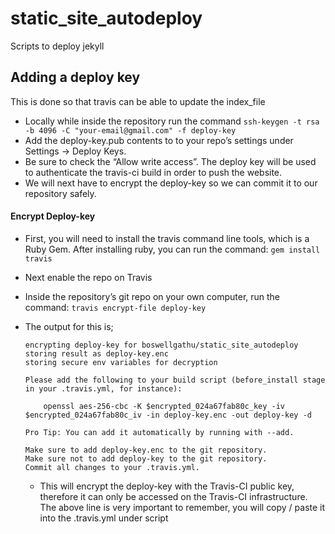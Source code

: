 # static_site_autodeploy
Scripts to deploy jekyll

## Adding a deploy key
This is done so that travis can be able to update the index_file
 - Locally while inside the repository run the command
   `ssh-keygen -t rsa -b 4096 -C "your-email@gmail.com" -f deploy-key`
 - Add the deploy-key.pub contents to to your repo’s settings under Settings -> Deploy Keys.
 - Be sure to check the “Allow write access”. The deploy key will be used to authenticate the travis-ci build in order to push the website.
 - We will next have to encrypt the deploy-key so we can commit it to our repository safely.

#### Encrypt Deploy-key
 - First, you will need to install the travis command line tools, which is a Ruby Gem. After installing ruby, you can run the command: `gem install travis`
 - Next enable the repo on Travis
 - Inside the repository’s git repo on your own computer, run the command: `travis encrypt-file deploy-key`
 - The output for this is;
    ```
    encrypting deploy-key for boswellgathu/static_site_autodeploy
    storing result as deploy-key.enc
    storing secure env variables for decryption

    Please add the following to your build script (before_install stage in your .travis.yml, for instance):

        openssl aes-256-cbc -K $encrypted_024a67fab80c_key -iv $encrypted_024a67fab80c_iv -in deploy-key.enc -out deploy-key -d

    Pro Tip: You can add it automatically by running with --add.

    Make sure to add deploy-key.enc to the git repository.
    Make sure not to add deploy-key to the git repository.
    Commit all changes to your .travis.yml.
    ```

    - This will encrypt the deploy-key with the Travis-CI public key, therefore it can only be accessed on the Travis-CI infrastructure. The above line is very important to remember, you will copy / paste it into the .travis.yml under script
